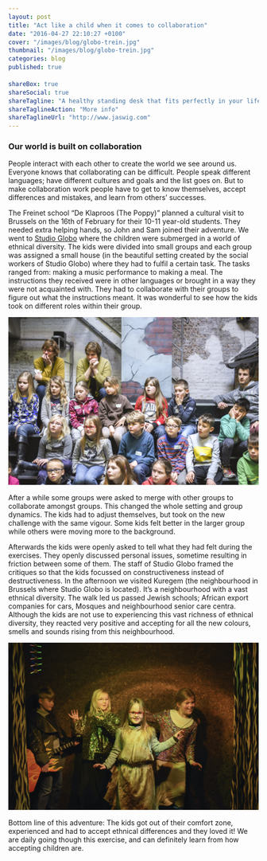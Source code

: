 ```yaml
---
layout: post
title: "Act like a child when it comes to collaboration"
date: "2016-04-27 22:10:27 +0100"
cover: "/images/blog/globo-trein.jpg"
thumbnail: "/images/blog/globo-trein.jpg"
categories: blog
published: true

shareBox: true
shareSocial: true
shareTagline: "A healthy standing desk that fits perfectly in your life"
shareTaglineAction: "More info"
shareTaglineUrl: "http://www.jaswig.com"
---
```


### Our world is built on collaboration

People interact with each other to create the world we see around us. Everyone knows that collaborating can be difficult. 
People speak different languages; have different cultures and goals and the list goes on. But to make collaboration work people have to get to know themselves, accept differences and mistakes, and learn from others’ successes.

The Freinet school “De Klaproos (The Poppy)” planned a cultural visit to Brussels on the 16th of February for their 10-11 year-old students. They needed extra helping hands, so John and Sam joined their adventure. We went to [Studio Globo](http://www.studioglobo.be/nl/node/377) where the children were submerged in a world of ethnical diversity. The kids were divided into small groups and each group was assigned a small house (in the beautiful setting created by the social workers of Studio Globo) where they had to fulfil a certain task. The tasks ranged from: making a music performance to making a meal. The instructions they received were in other languages or brought in a way they were not acquainted with. They had to collaborate with their groups to figure out what the instructions meant. It was wonderful to see how the kids took on different roles within their group.

![The group](/images/blog/globo-groep.jpg)

After a while some groups were asked to merge with other groups to collaborate amongst groups. This changed the whole setting and group dynamics. The kids had to adjust themselves, but took on the new challenge with the same vigour. Some kids felt better in the larger group while others were moving more to the background. 

Afterwards the kids were openly asked to tell what they had felt during the exercises. They openly discussed personal issues, sometime resulting in friction between some of them. The staff of Studio Globo framed the critiques so that the kids focussed on constructiveness instead of destructiveness.
In the afternoon we visited Kuregem (the neighbourhood in Brussels where Studio Globo is located). It’s a neighbourhood with a vast ethnical diversity. The walk led us passed Jewish schools; African export companies for cars, Mosques and neighbourhood senior care centra. Although the kids are not use to experiencing this vast richness of ethnical diversity, they reacted very positive and accepting for all the new colours, smells and sounds rising from this neighbourhood. 

![Globo activity](/images/blog/globo-toneel.jpg)

Bottom line of this adventure: The kids got out of their comfort zone, experienced and had to accept ethnical differences and they loved it! 
We are daily going though this exercise, and can definitely learn from how accepting children are.  
